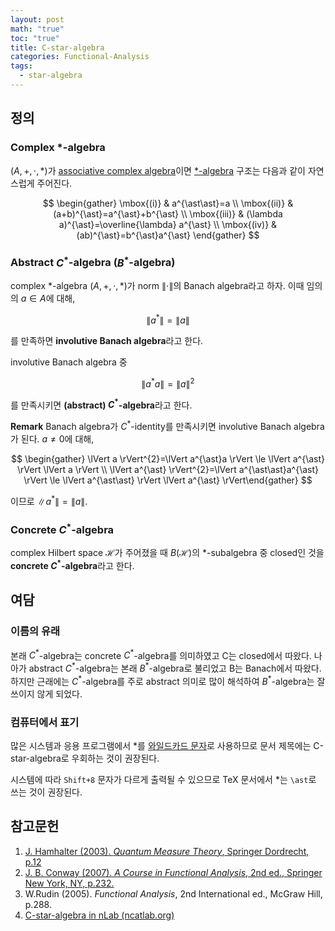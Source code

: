 ```yaml
---
layout: post
math: "true"
toc: "true"
title: C-star-algebra
categories: Functional-Analysis
tags:
  - star-algebra
---
```

## 정의

### Complex ${ \ast }$-algebra

${ (A,+,\cdot,\ast) }$가 [associative complex algebra](https://paraconsistent.github.io/algebra/2024/03/08/associative-algebra.html)이면 [${ \ast }$-algebra](https://paraconsistent.github.io/functional-analysis/2024/02/09/star-algebra.html) 구조는 다음과 같이 자연스럽게 주어진다.

$$ \begin{gather} \mbox{(i)} & a^{\ast\ast}=a \\ \mbox{(ii)} & (a+b)^{\ast}=a^{\ast}+b^{\ast} \\ \mbox{(iii)} & (\lambda a)^{\ast}=\overline{\lambda} a^{\ast} \\ \mbox{(iv)} & (ab)^{\ast}=b^{\ast}a^{\ast} \end{gather} $$

### Abstract ${ C^{\ast} }$-algebra (${ B^{\ast} }$-algebra)

complex ${ \ast }$-algebra ${ (A,+,\cdot,\ast )}$가 norm ${ \lVert \cdot \rVert }$의 Banach algebra라고 하자. 이때 임의의 ${ a \in A }$에 대해,

$$ \lVert a^{\ast} \rVert = \lVert a \rVert $$

를 만족하면 **involutive Banach algebra**라고 한다.

involutive Banach algebra 중

$$ \lVert a^{\ast}a \rVert= \lVert a \rVert^{2}$$

를 만족시키면 **(abstract) ${ C^{\ast} }$-algebra**라고 한다.

**Remark** Banach algebra가 ${ C^{\ast}}$-identity를 만족시키면 involutive Banach algebra가 된다. ${ a \neq 0 }$에 대해,

$$ \begin{gather} \lVert a \rVert^{2}=\lVert a^{\ast}a \rVert \le \lVert a^{\ast} \rVert \lVert a \rVert \\ \lVert a^{\ast} \rVert^{2}=\lVert a^{\ast\ast}a^{\ast} \rVert \le \lVert a^{\ast\ast} \rVert \lVert a^{\ast} \rVert\end{gather} $$

이므로 ${ \lVert a^{\ast} \rVert = \lVert a \rVert }$.

### Concrete ${ C^{\ast} }$-algebra

complex Hilbert space ${ \mathcal{H} }$가 주어졌을 때 ${ B(\mathcal{H}) }$의 ${ \ast }$-subalgebra 중 closed인 것을 **concrete ${ C^{\ast} }$-algebra**라고 한다.

## 여담

### 이름의 유래

본래 ${ C^{\ast} }$-algebra는 concrete ${ C^{\ast} }$-algebra를 의미하였고 C는 closed에서 따왔다. 나아가 abstract ${ C^{\ast} }$-algebra는 본래 ${ B^{\ast} }$-algebra로 불리었고 B는 Banach에서 따왔다. 하지만 근래에는 ${ C^{\ast} }$-algebra를 주로 abstract 의미로 많이 해석하여 ${ B^{\ast} }$-algebra는 잘 쓰이지 않게 되었다.

### 컴퓨터에서 표기

많은 시스템과 응용 프로그램에서 ${ \ast }$를 [와일드카드 문자](https://ko.wikipedia.org/wiki/%EC%99%80%EC%9D%BC%EB%93%9C%EC%B9%B4%EB%93%9C_%EB%AC%B8%EC%9E%90)로 사용하므로 문서 제목에는 C-star-algebra로 우회하는 것이 권장된다.

시스템에 따라 `Shift+8` 문자가 다르게 출력될 수 있으므로 TeX 문서에서 ${ \ast }$는 `\ast`로 쓰는 것이 권장된다.

## 참고문헌

1. [J. Hamhalter (2003). *Quantum Measure Theory*, Springer Dordrecht, p.12](https://link.springer.com/book/10.1007/978-94-017-0119-8)
1. [J. B. Conway (2007). *A Course in Functional Analysis*, 2nd ed., Springer New York, NY, p.232.](https://link.springer.com/book/10.1007/978-1-4757-4383-8)
1. W.Rudin (2005). *Functional Analysis*, 2nd International ed., McGraw Hill, p.288.
1. [C-star-algebra in nLab (ncatlab.org)](https://ncatlab.org/nlab/show/C-star-algebra)
